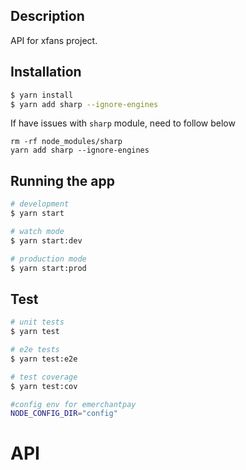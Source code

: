 ## Description

API for xfans project.

## Installation

```bash
$ yarn install
$ yarn add sharp --ignore-engines
```

If have issues with `sharp` module, need to follow below

```
rm -rf node_modules/sharp
yarn add sharp --ignore-engines
```

## Running the app

```bash
# development
$ yarn start

# watch mode
$ yarn start:dev

# production mode
$ yarn start:prod
```

## Test

```bash
# unit tests
$ yarn test

# e2e tests
$ yarn test:e2e

# test coverage
$ yarn test:cov

#config env for emerchantpay
NODE_CONFIG_DIR="config"
```


# API
